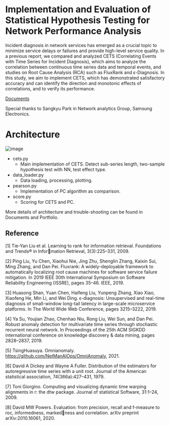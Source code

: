 # Implementation and Evaluation of Statistical Hypothesis Testing for Network Performance Analysis
Incident diagnosis in network services has emerged as a crucial topic to minimize service delays or failures and provide high-level service quality. In a previous report, we compared and analyzed CETS (Correlating Events with Time Series for Incident Diagnosis), which aims to analyze the correlation between continuous time series data and temporal events, and studies on Root Cause Analysis (RCA) such as FluxRank and ϵ-Diagnosis. In this study, we aim to implement CETS, which has demonstrated satisfactory accuracy and can identify the direction and monotonic effects of correlations, and to verify its performance.

[Documents](https://github.com/Seong-Hoon-Park/CETS_2sample_Hypo_Test/blob/018970cd40434f7de98df8b6daea6d663b11e4e8/Correlating_Events_with_Time_Series_Implementation_and_Evaluation.pdf)

Special thanks to Sangkyu Park in Network analytics Group, Samsung Electronics.

# Architecture
![image](https://github.com/Seong-Hoon-Park/CETS_2sample_Hypo_Test/assets/73863511/7804ad35-679f-40bb-beda-9816fc39f2ec)

* cets.py
  * Main implementation of CETS. Detect sub-series length, two-sample hypothesis test with NN, test effect type.
* data_loader.py
  * Data loading, processing, plotting.
* pearson.py
  * Implementation of PC algorithm as comparison.
* score.py
  * Scoring for CETS and PC.

More details of architecture and trouble-shooting can be found in Documents and Portfolio.
## Reference
[1] Tie-Yan Liu et al. Learning to rank for information retrieval. Foundations and Trends® in Information Retrieval, 3(3):225–331, 2009.

[2] Ping Liu, Yu Chen, Xiaohui Nie, Jing Zhu, Shenglin Zhang, Kaixin Sui, Ming Zhang, and Dan
Pei. Fluxrank: A widely-deployable framework to automatically localizing root cause machines
for software service failure mitigation. In 2019 IEEE 30th International Symposium on Software
Reliability Engineering (ISSRE), pages 35–46. IEEE, 2019.

[3] Huasong Shan, Yuan Chen, Haifeng Liu, Yunpeng Zhang, Xiao Xiao, Xiaofeng He, Min Li, and
Wei Ding. ϵ-diagnosis: Unsupervised and real-time diagnosis of small-window long-tail latency in
large-scale microservice platforms. In The World Wide Web Conference, pages 3215–3222, 2019.

[4] Ya Su, Youjian Zhao, Chenhao Niu, Rong Liu, Wei Sun, and Dan Pei. Robust anomaly detection
for multivariate time series through stochastic recurrent neural network. In Proceedings of the 25th
ACM SIGKDD international conference on knowledge discovery & data mining, pages 2828–2837,
2019.

[5] TsingHuasuya. Omnianomaly. https://github.com/NetManAIOps/OmniAnomaly, 2021.

[6] David A Dickey and Wayne A Fuller. Distribution of the estimators for autoregressive time series
with a unit root. Journal of the American statistical association, 74(366a):427–431, 1979.

[7] Toni Giorgino. Computing and visualizing dynamic time warping alignments in r: the dtw package.
Journal of statistical Software, 31:1–24, 2009.

[8] David MW Powers. Evaluation: from precision, recall and f-measure to roc, informedness, markedness and correlation. arXiv preprint arXiv:2010.16061, 2020.
